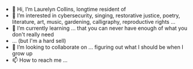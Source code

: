 - 👋 Hi, I’m Laurelyn Collins, longtime resident of 
- 👀 I’m interested in cybersecurity, singing, restorative justice, poetry, literature, art, music, gardening, calligraphy, reproductive rights ...
- 🌱 I’m currently learning ... that you can never have enough of what you don't really need
- ... (but I'm a hard sell)
- 💞️ I’m looking to collaborate on ... figuring out what I should be when I grow up
- 📫 How to reach me ...

<!---
laurelyn/laurelyn is a ✨ special ✨ repository because its `README.md` (this file) appears on your GitHub profile.
You can click the Preview link to take a look at your changes.
--->
